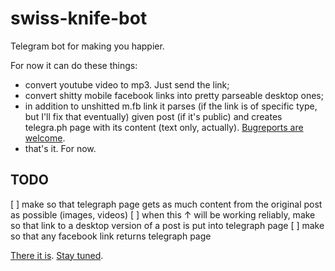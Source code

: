 # swiss-knife-bot
Telegram bot for making you happier.

For now it can do these things:
- convert youtube video to mp3. Just send the link;
- convert shitty mobile facebook links into pretty parseable desktop ones;
- in addition to unshitted m.fb link it parses (if the link is of specific type, but I'll fix that eventually) 
given post (if it's public) and creates telegra.ph page with its content (text only, actually). 
[Bugreports are welcome](https://t.me/some_vlad).
- that's it. For now.

## TODO 
[ ] make so that telegraph page gets as much content from the original post as possible (images, videos)
[ ] when this ↑ will be working reliably, make so that link to a desktop version of a post is put into telegraph page
[ ] make so that any facebook link returns telegraph page

[There it is](https://t.me/swiss_knife_bot).
[Stay tuned](https://t.me/vladsamoylov).
